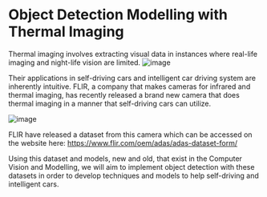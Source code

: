 # Object Detection Modelling with Thermal Imaging

Thermal imaging involves extracting visual data in instances where real-life imaging and night-life vision are limited. 
![image](https://user-images.githubusercontent.com/52009380/185961568-ca3b132f-f083-4a4a-b98c-e2f9aefb6d77.png)


Their applications in self-driving cars and intelligent car driving system are inherently intuitive. 
FLIR, a company that makes cameras for infrared and thermal imaging, has recently released a brand new camera that does thermal imaging in a manner that self-driving cars can utilize.

![image](https://user-images.githubusercontent.com/52009380/185963890-c3a4d56a-fd2e-4121-9d19-d6875f0b54f1.png)

FLIR have released a dataset from this camera which can be accessed on the website here: https://www.flir.com/oem/adas/adas-dataset-form/

Using this dataset and models, new and old, that exist in the Computer Vision and Modelling, we will aim to implement object detection with these datasets in order to develop techniques and models to help self-driving and intelligent cars.
